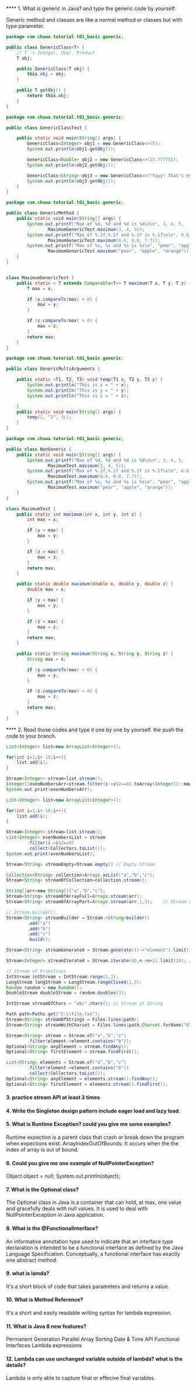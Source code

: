 **** 1.  What is generic in Java?  and type the generic code by yourself.

Generic method and classes are like a normal method or classes but with type parameter.

```java
package com.chuwa.tutorial.t01_basic.generic;

public class GenericClass<T> {
    // T -> Integer, User, Product
    T obj;

    public GenericClass(T obj) {
        this.obj = obj;
    }

    public T getObj() {
        return this.obj;
    }
}
```

```java
package com.chuwa.tutorial.t01_basic.generic;

public class GenericClassTest {

    public static void main(String[] args) {
        GenericClass<Integer> obj1 = new GenericClass<>(5);
        System.out.println(obj1.getObj());

        GenericClass<Double> obj2 = new GenericClass<>(15.777755);
        System.out.println(obj2.getObj());

        GenericClass<String> obj3 = new GenericClass<>("Yayy! That's my first Generic Class.");
        System.out.println(obj3.getObj());
    }
}
```

```java
package com.chuwa.tutorial.t01_basic.generic;

public class GenericMethod {
    public static void main(String[] args) {
        System.out.printf("Max of %d, %d and %d is %d\n\n", 3, 4, 5,
                MaximumGenericTest.maximum(3, 4, 5));
        System.out.printf("Max of %.1f,%.1f and %.1f is %.1f\n\n", 6.6, 8.8, 7.7,
                MaximumGenericTest.maximum(6.6, 8.8, 7.7));
        System.out.printf("Max of %s, %s and %s is %s\n", "pear", "apple", "orange",
                MaximumGenericTest.maximum("pear", "apple", "orange"));
    }
}


class MaximumGenericTest {
    public static < T extends Comparable<T>> T maximum(T x, T y, T z) {
        T max = x;

        if (y.compareTo(max) > 0) {
            max = y;
        }

        if (z.compareTo(max) > 0) {
            max = z;
        }
        return max;
    }
}
```

```java
package com.chuwa.tutorial.t01_basic.generic;

public class GenericMultiArguments {

    public static <T1, T2, T3> void temp(T1 x, T2 y, T3 z) {
        System.out.println("This is x = " + x);
        System.out.println("This is y = " + y);
        System.out.println("This is z = " + z);

    }
    public static void main(String[] args) {
        temp(1, "2", 3L);
    }
}
```

```java
package com.chuwa.tutorial.t01_basic.generic;

public class NonGeneric {
    public static void main(String[] args) {
        System.out.printf("Max of %d, %d and %d is %d\n\n", 3, 4, 5,
                MaximumTest.maximum(3, 4, 5));
        System.out.printf("Max of %.1f,%.1f and %.1f is %.1f\n\n", 6.6, 8.8, 7.7,
                MaximumTest.maximum(6.6, 8.8, 7.7));
        System.out.printf("Max of %s, %s and %s is %s\n", "pear", "apple", "orange",
                MaximumTest.maximum("pear", "apple", "orange"));
    }
}

class MaximumTest {
    public static int maximum(int x, int y, int z) {
        int max = x;

        if (y > max) {
            max = y;
        }

        if (z > max) {
            max = z;
        }
        return max;
    }

    public static double maximum(double x, double y, double z) {
        double max = x;

        if (y > max) {
            max = y;
        }

        if (z > max) {
            max = z;
        }
        return max;
    }

    public static String maximum(String x, String y, String z) {
        String max = x;

        if (y.compareTo(max) > 0) {
            max = y;
        }

        if (z.compareTo(max) > 0) {
            max = z;
        }
        return max;
    }
}
```

**** 2.  Read those codes and type it one by one by yourself. the push the code to your 
branch.

```java
List<Integer> list=new ArrayList<Integer>();

for(int i=1;i< 10;i++){
    list.add(i);
}

Stream<Integer> stream=list.stream();
Integer[]evenNumbersArr=stream.filter(i->i%2==0).toArray(Integer[]::new);
System.out.print(evenNumbersArr);
```

```java
List<Integer> list=new ArrayList<Integer>();

for(int i=1;i< 10;i++){
    list.add(i);
}

Stream<Integer> stream=list.stream();
List<Integer> evenNumbersList = stream
        .filter(i->i%2==0)
        .collect(Collectors.toList());
System.out.print(evenNumbersList);
```

```java
Stream<String> streamEmpty=Stream.empty() // Empty Stream
```

```java
Collection<String> collection=Arrays.asList("a","b","c");
Stream<String> streamOfCollection=collection.stream();
```

```java
String[]arr=new String[]{"a","b","c"};
Stream<String> streamOfArrayFull=Arrays.stream(arr);
Stream<String> streamOfArrayPart=Arrays.stream(arr,1,3);    // Stream of Array
```

```java
// Stream.builder()
Stream<String> streamBuilder = Stream.<String>builder()
        .add("a")
        .add("b")
        .add("c")
        .build();
```

```java
Stream<String> streamGenerated = Stream.generate(()->"element").limit(10); // Stream.generate()
```

```java
Stream<Integer> streamIterated = Stream.iterate(40,n->n+2).limit(20); // Stream.iterate()
```

```java
// Stream of Primitives
IntStream intStream = IntStream.range(1,3);
LongStream longStream = LongStream.rangeClosed(1,3);
Random random = new Random();
DoubleStream doubleStream = random.doubles(3);
```

```java
IntStream streamOfChars = "abc".chars(); // Stream of String
```

```java
Path path=Paths.get("C:\\file.txt");
Stream<String> streamOfStrings = Files.lines(path);
Stream<String> streamWithCharset = Files.lines(path,Charset.forName("UTF-8"));
```

```java
Stream<String> stream = Stream.of("a","b","c")
        .filter(element->element.contains("b"));
Optional<String> anyElement = stream.findAny();
Optional<String> firstElement = stream.findFirst();
```

```java
List<String> elements = Stream.of("a","b","c")
        .filter(element->element.contains("b"))
        .collect(Collectors.toList());
Optional<String> anyElement = elements.stream().findAny();
Optional<String> firstElement = elements.stream().findFirst();
```

#### 3.  practice stream API at least 3 times

#### 4.  Write the Singleton design pattern include eager load and lazy load.

#### 5.  What is Runtime Exception? could you give me some examples?
Runtime expection is a parent class that crash or break down the program when expections exist.
ArrayIndexOutOfBounds: It occurs when the the index of array is out of bound.

#### 6.  Could you give me one example of NullPointerException?
Object object = null;
System.out.println(object);

#### 7. What is the Optional class?
The Optional class in Java is a container that can hold, at max, one value and gracefully deals with null values.
It is used to deal with NullPointerException in Java application.

#### 8.  What is the @FunctionalInterface?
An informative annotation type used to indicate that an interface type declaration is intended to be a functional interface as defined by the Java Language Specification. Conceptually, a functional interface has exactly one abstract method.

#### 9.  what is lamda?
It's a short block of code that takes parameters and returns a value.

#### 10. What is Method Reference?
It's a short and easily readable writing syntax for lambda expression.

#### 11. What is Java 8 new features?
Permanent Generation
Parallel Array Sorting
Date & Time API
Functional Interfaces
Lambda expressions

#### 12. Lambda can use unchanged variable outside of lambda? what is the details?
Lambda is only able to capture final or effecive final variables.

